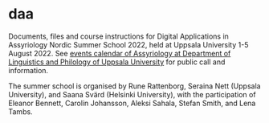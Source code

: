 # daa
Documents, files and course instructions for Digital Applications in Assyriology Nordic Summer School 2022, held at Uppsala University 1-5 August 2022. See [events calendar of Assyriology at Department of Linguistics and Philology of Uppsala University](https://www.lingfil.uu.se/research/assyriology/events#daa-summer-school) for public call and information.

The summer school is organised by Rune Rattenborg, Seraina Nett (Uppsala University), and Saana Svärd (Helsinki University), with the participation of Eleanor Bennett, Carolin Johansson, Aleksi Sahala, Stefan Smith, and Lena Tambs.
